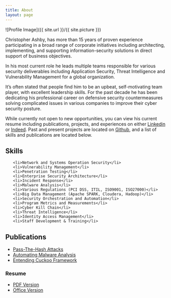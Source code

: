 ```yaml
---
title: About
layout: page
---
```

![Profile Image]({{ site.url }}/{{ site.picture }})

<p>Christopher Ashby, has more than 15 years of proven experience participating in a broad range of corporate initiatives including architecting, implementing, and supporting information-security solutions in direct support of business objectives.  

In his most current role he leads multiple teams responsible for various security deliverables including Application Security, Threat Intelligence and Vulnerability Management for a global organization.</p>

<p>It’s often stated that people find him to be an upbeat, self-motivating team player, with excellent leadership skills.  For the past decade he has been dedicating his professional career on defensive security countermeasures solving complicated issues in various companies to improve their cyber security posture.<p>

While currently not open to new opportunities, you can view his current resume including publications, projects, and experiences on either <a href="https://www.linkedin.com/in/ashbyca">Linkedin</a> or <a href="https://www.indeed.com/r/Christopher-Ashby/0e4e34ec9e6f64df">Indeed</a>.  Past and present projects are located on <a href="https://github.com/ashbyca">Github</a>, and a list of skills and publications are located below.</p>

<h2>Skills</h2>

<ul class="skill-list">

	<li>Network and Systems Operation Security</li>
	<li>Vulnerability Management</li>
	<li>Penetration Testing</li>
	<li>Enterprise Security Architecture</li>
	<li>Incident Response</li>
	<li>Malware Analysis</li>
	<li>Various Regulations (PCI DSS, ITIL, ISO9001, ISO27000)</li>
	<li>Big Data Management (Apache SPARK, Cloudera, Hadoop)</li>
	<li>Security Orchestration and Automation</li>
	<li>Program Metrics and Measurements</li>
	<li>Cyber Kill Chain</li>
	<li>Threat Intelligence</li>
	<li>Identity Access Management</li>
	<li>Staff Development & Training</li>
</ul>

<h2>Publications</h2>

<ul>
	<li><a href="https://github.com/ashbyca/ashbyca.github.io/blob/master/assets/PenTestExtra-02-2013%20Pass%20the%20Hash.pdf">Pass-The-Hash Attacks</a></li>
	<li><a href="https://github.com/ashbyca/ashbyca.github.io/blob/master/assets/PenTest-05-2013%20Automating%20Malware%20Analysis.pdf">Automating Malware Analysis</a></li>
	<li><a href="https://github.com/ashbyca/ashbyca.github.io/blob/master/assets/PenTest-07-2013%20Extending%20the%20Cuckoo%20Framework.pdf">Entending Cuckoo Framework</a></li>
</ul>

<h3>Resume</h3>

<ul>
	<li><a href="https://ashbyca.github.io/assets/YR2017_Ashby_Christopher.pdf">PDF Version</a></li>
	<li><a href="https://ashbyca.github.io/assets/YR2017_Ashby_Christopher.docx">Office Version</a></li>
</ul>
